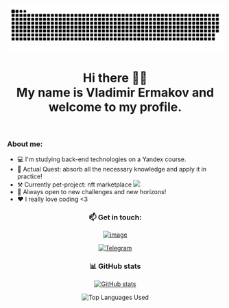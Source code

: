 [I believe in center aligned 🤲]: #

<div align="center">
  
[this is for the picture]: #	
<div id="header">
<p align="center">
  <img  src="https://raw.githubusercontent.com/Elanza-48/Elanza-48/main/resources/img/github-contribution-grid-snake.svg"
    alt="example" />
</p>
</div>

<h1>Hi there 👋🎉<br>
My name is Vladimir Ermakov and welcome to my profile.
</h1><br>
</div>

<h3>About me:</h3>

- 💻 I'm studying back-end technologies on a Yandex course.
- 🌱 Actual Quest: absorb all the necessary knowledge and apply it in practice!
- ⚒️ Currently pet-project: nft marketplace
      <a href="https://github.com/waldemarX/pet-nft-marketplace">
      <img src="https://media.giphy.com/media/WUlplcMpOCEmTGBtBW/giphy.gif" width="25">
      </a>
- 🚀 Always open to new challenges and new horizons!
- ❤️ I really love coding <3

<h3 align="center">📫 Get in touch:</h3>
<div align="center">

[![image](https://img.shields.io/badge/Gmail-D14836?style=for-the-badge&logo=gmail&logoColor=white)](mailto:jelasswot@gmail.com)<br>

[![Telegram](https://img.shields.io/badge/-telegram-blue?color=white&logo=telegram&logoColor=blue)](https://www.t.me/legenda_va)

### :bar_chart: GitHub stats

[![GitHub stats](https://github-readme-stats.vercel.app/api?username=waldemarX&count_private=true&show_icons=true&theme=tokyonight)](https://github.com/waldemarX/github-readme-stats)

![Top Languages Used](https://github-readme-stats.vercel.app/api/top-langs/?username=waldemarX&show_icons=true&theme=tokyonight)

</div>

